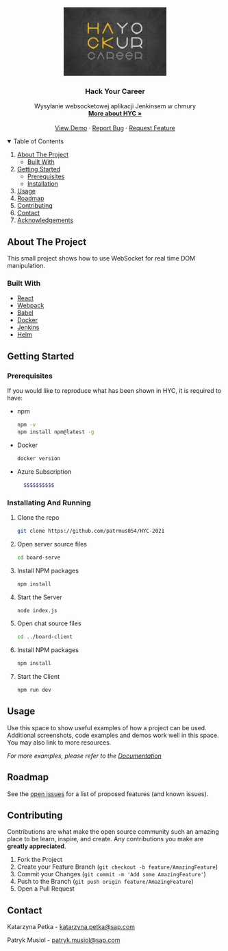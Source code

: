 
<!-- PROJECT LOGO -->
<br />
<p align="center">
  <a href="https://github.com/patrmus054/HYC-2021">
    <img src="./hyc-logo.jpeg" alt="Logo" width="240" height="160">
  </a>

  <h3 align="center">Hack Your Career</h3>

  <p align="center">
    Wysyłanie websocketowej aplikacji Jenkinsem w chmury
    <br />
    <a href="https://github.com/othneildrew/Best-README-Template"><strong>More about HYC »</strong></a>
    <br />
    <br />
    <a href="https://github.com/othneildrew/Best-README-Template">View Demo</a>
    ·
    <a href="https://github.com/othneildrew/Best-README-Template/issues">Report Bug</a>
    ·
    <a href="https://github.com/othneildrew/Best-README-Template/issues">Request Feature</a>
  </p>
</p>



<!-- TABLE OF CONTENTS -->
<details open="open">
  <summary>Table of Contents</summary>
  <ol>
    <li>
      <a href="#about-the-project">About The Project</a>
      <ul>
        <li><a href="#built-with">Built With</a></li>
      </ul>
    </li>
    <li>
      <a href="#getting-started">Getting Started</a>
      <ul>
        <li><a href="#prerequisites">Prerequisites</a></li>
        <li><a href="#installation">Installation</a></li>
      </ul>
    </li>
    <li><a href="#usage">Usage</a></li>
    <li><a href="#roadmap">Roadmap</a></li>
    <li><a href="#contributing">Contributing</a></li>
    <li><a href="#contact">Contact</a></li>
    <li><a href="#acknowledgements">Acknowledgements</a></li>
  </ol>
</details>



<!-- ABOUT THE PROJECT -->
## About The Project

This  small project shows how to use WebSocket for real time DOM manipulation. 

### Built With

 
* [React](https://reactjs.org/)
* [Webpack](https://webpack.js.org)
* [Babel](https://babeljs.io/)
* [Docker](https://www.docker.com/)
* [Jenkins](https://www.jenkins.io/)
* [Helm](https://helm.sh/)


<!-- GETTING STARTED -->
## Getting Started
### Prerequisites

If you would like to reproduce what has been shown in HYC, it is required to have:
* npm
  ```sh
  npm -v
  npm install npm@latest -g
  ```
* Docker
  ```sh
  docker version
  ```
* Azure Subscription 
  ```sh
    $$$$$$$$$$
  ```

### Installating And Running


1. Clone the repo
   ```sh
   git clone https://github.com/patrmus054/HYC-2021
   ```
2. Open server source files
    ```sh
   cd board-serve
   ```
3. Install NPM packages
   ```sh
   npm install
   ```
4. Start the Server
    ```sh
   node index.js
   ```
5. Open chat source files 
    ```sh
   cd ../board-client
   ```
6. Install NPM packages
   ```sh
   npm install
   ```
7. Start the Client 
    ```sh
   npm run dev
   ```


<!-- USAGE EXAMPLES -->
## Usage

Use this space to show useful examples of how a project can be used. Additional screenshots, code examples and demos work well in this space. You may also link to more resources.

_For more examples, please refer to the [Documentation](https://example.com)_



<!-- ROADMAP -->
## Roadmap

See the [open issues](https://github.com/patrmus054/HYC-2021/issues) for a list of proposed features (and known issues).



<!-- CONTRIBUTING -->
## Contributing

Contributions are what make the open source community such an amazing place to be learn, inspire, and create. Any contributions you make are **greatly appreciated**.

1. Fork the Project
2. Create your Feature Branch (`git checkout -b feature/AmazingFeature`)
3. Commit your Changes (`git commit -m 'Add some AmazingFeature'`)
4. Push to the Branch (`git push origin feature/AmazingFeature`)
5. Open a Pull Request


## Contact

Katarzyna Petka - katarzyna.petka@sap.com
  
Patryk Musiol  - patryk.musiol@sap.com







